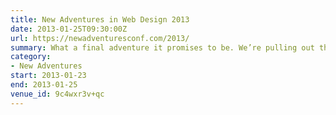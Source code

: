 ```yaml
---
title: New Adventures in Web Design 2013
date: 2013-01-25T09:30:00Z
url: https://newadventuresconf.com/2013/
summary: What a final adventure it promises to be. We’re pulling out the stops to make New Adventures 2013 live long in the memory.
category:
- New Adventures
start: 2013-01-23
end: 2013-01-25
venue_id: 9c4wxr3v+qc
---
```

